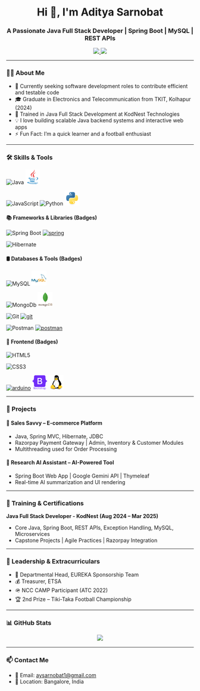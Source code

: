 
<h1 align="center">Hi 👋, I'm Aditya Sarnobat</h1>
<h3 align="center">A Passionate Java Full Stack Developer | Spring Boot | MySQL | REST APIs</h3>

<!-- 🔗 Social Links -->
<p align="center">
  <a href="https://www.linkedin.com/in/aditya-sarnobat-9a9785316">
    <img src="https://img.shields.io/static/v1?message=LinkedIn&logo=linkedin&label=&color=0077B5&logoColor=white&style=for-the-badge" height="25" />
  </a>
  <a href="https://github.com/AdityaSarnobat">
    <img src="https://img.shields.io/static/v1?message=GitHub&logo=github&label=&color=181717&logoColor=white&style=for-the-badge" height="25" />
  </a>
</p>

---

### 👨‍💻 About Me

- 🔭 Currently seeking software development roles to contribute efficient and testable code  
- 🎓 Graduate in Electronics and Telecommunication from TKIT, Kolhapur (2024)  
- 🧠 Trained in Java Full Stack Development at KodNest Technologies  
- 💡 I love building scalable Java backend systems and interactive web apps  
- ⚡ Fun Fact: I’m a quick learner and a football enthusiast  

---

### 🛠️ Skills & Tools

![Java](https://img.shields.io/badge/Java-%23ED8B00.svg?style=for-the-badge&logo=java&logoColor=white)
    <a href="https://www.java.com" target="_blank"><img src="https://raw.githubusercontent.com/devicons/devicon/master/icons/java/java-original.svg" alt="java" width="40" height="40"/></a> 

![JavaScript](https://img.shields.io/badge/JavaScript-%23323330.svg?style=for-the-badge&logo=javascript)
![Python](https://img.shields.io/badge/Python-3670A0?style=for-the-badge&logo=python&logoColor=ffdd54)
    <a href="https://www.python.org" target="_blank"><img src="https://raw.githubusercontent.com/devicons/devicon/master/icons/python/python-original.svg" alt="python" width="40" height="40"/></a> 


#### 📚 Frameworks & Libraries (Badges)
![Spring Boot](https://img.shields.io/badge/SpringBoot-%236DB33F.svg?style=for-the-badge&logo=springboot&logoColor=white)
    <a href="https://spring.io/" target="_blank"><img src="https://www.vectorlogo.zone/logos/springio/springio-icon.svg" alt="spring" width="40" height="40"/></a> 

![Hibernate](https://img.shields.io/badge/Hibernate-%23430098.svg?style=for-the-badge&logo=hibernate&logoColor=white)

#### 🛢️ Databases & Tools (Badges)
![MySQL](https://img.shields.io/badge/MySQL-%2300f.svg?style=for-the-badge&logo=mysql&logoColor=white)
    <a href="https://www.mysql.com/" target="_blank"><img src="https://raw.githubusercontent.com/devicons/devicon/master/icons/mysql/mysql-original-wordmark.svg" alt="mysql" width="40" height="40"/></a> 
    
![MongoDb](https://img.shields.io/badge/Postman-FF6C37?style=for-the-badge&logo=postman&logoColor=white)
  <a href="https://www.mongodb.com/" target="_blank"><img src="https://raw.githubusercontent.com/devicons/devicon/master/icons/mongodb/mongodb-original-wordmark.svg" alt="mongodb" width="40" height="40"/></a>


![Git](https://img.shields.io/badge/Git-%23F05033.svg?style=for-the-badge&logo=git&logoColor=white)
  <a href="https://git-scm.com/" target="_blank"><img src="https://www.vectorlogo.zone/logos/git-scm/git-scm-icon.svg" alt="git" width="40" height="40"/></a>

![Postman](https://img.shields.io/badge/Postman-FF6C37?style=for-the-badge&logo=postman&logoColor=white)
    <a href="https://postman.com" target="_blank"><img src="https://www.vectorlogo.zone/logos/getpostman/getpostman-icon.svg" alt="postman" width="40" height="40"/></a> 


#### 🎨 Frontend (Badges)
![HTML5](https://img.shields.io/badge/HTML5-%23E34F26.svg?style=for-the-badge&logo=html5&logoColor=white)

![CSS3](https://img.shields.io/badge/CSS3-%231572B6.svg?style=for-the-badge&logo=css3&logoColor=white)

<p align="left">
  <a href="https://www.arduino.cc/" target="_blank"><img src="https://cdn.worldvectorlogo.com/logos/arduino-1.svg" alt="arduino" width="40" height="40"/></a>
  <a href="https://getbootstrap.com" target="_blank"><img src="https://raw.githubusercontent.com/devicons/devicon/master/icons/bootstrap/bootstrap-plain-wordmark.svg" alt="bootstrap" width="40" height="40"/></a>
  <a href="https://www.linux.org/" target="_blank"><img src="https://raw.githubusercontent.com/devicons/devicon/master/icons/linux/linux-original.svg" alt="linux" width="40" height="40"/></a>
</p>

---

### 🧪 Projects

#### 💼 Sales Savvy – E-commerce Platform  
- Java, Spring MVC, Hibernate, JDBC  
- Razorpay Payment Gateway | Admin, Inventory & Customer Modules  
- Multithreading used for Order Processing

#### 🤖 Research AI Assistant – AI-Powered Tool  
- Spring Boot Web App | Google Gemini API | Thymeleaf  
- Real-time AI summarization and UI rendering

---

### 🎯 Training & Certifications

**Java Full Stack Developer - KodNest (Aug 2024 – Mar 2025)**  
- Core Java, Spring Boot, REST APIs, Exception Handling, MySQL, Microservices  
- Capstone Projects | Agile Practices | Razorpay Integration

---

### 🏅 Leadership & Extracurriculars

- 💼 Departmental Head, EUREKA Sponsorship Team  
- 💰 Treasurer, ETSA  
- 🪖 NCC CAMP Participant (ATC 2022)  
- 🏆 2nd Prize – Tiki-Taka Football Championship  

---

### 📊 GitHub Stats

<p align="center">
  <img src="https://streak-stats.demolab.com?user=AdityaSarnobat&theme=dark&hide_border=false&border_radius=5" height="200" />
</p>

---

### 📫 Contact Me

- 📧 Email: aysarnobat1@gmail.com  
- 📍 Location: Bangalore, India  
